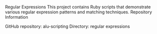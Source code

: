 Regular Expressions
This project contains Ruby scripts that demonstrate various regular expression patterns and matching techniques.
Repository Information

GitHub repository: alu-scripting
Directory: regular expressions
